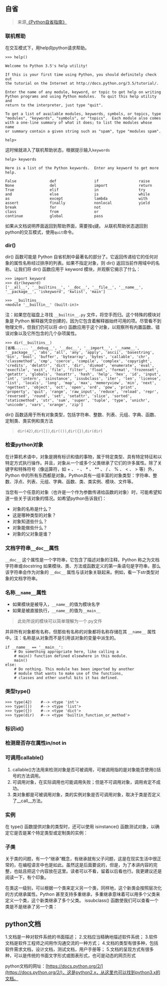 
## 自省

> 来源[《Python自省指南》](http://www.ibm.com/developerworks/cn/linux/l-pyint/#ibm-pcon)

### 联机帮助

在交互模式下，用help向python请求帮助。
```
>>> help()

Welcome to Python 3.5's help utility!

If this is your first time using Python, you should definitely check out
the tutorial on the Internet at http://docs.python.org/3.5/tutorial/.

Enter the name of any module, keyword, or topic to get help on writing
Python programs and using Python modules.  To quit this help utility and
return to the interpreter, just type "quit".

To get a list of available modules, keywords, symbols, or topics, type
"modules", "keywords", "symbols", or "topics".  Each module also comes
with a one-line summary of what it does; to list the modules whose name
or summary contain a given string such as "spam", type "modules spam".

help> 
```

这时候就进入了联机帮助状态，根据提示输入`keywords`
```
help> keywords

Here is a list of the Python keywords.  Enter any keyword to get more help.

False               def                 if                  raise
None                del                 import              return
True                elif                in                  try
and                 else                is                  while
as                  except              lambda              with
assert              finally             nonlocal            yield
break               for                 not
class               from                or
continue            global              pass  
```

如果从文档说明界面返回到帮助界面，需要按`q`键。
从联机帮助状态退回到python的交互模式，使用`quit`命令。

### dir()

dir() 函数可能是 Python 自省机制中最著名的部分了。它返回传递给它的任何对象的属性名称经过排序的列表。如果不指定对象，则 dir() 返回当前作用域中的名称。让我们将 dir() 函数应用于 keyword 模块，并观察它揭示了什么： 
```
>>> import keyword
>>> dir(keyword)
['__all__', '__builtins__', '__doc__', '__file__', '__name__', '__package__', 'iskeyword', 'kwlist', 'main']

>>> __builtins__
<module '__builtin__' (built-in)>
```

注：如果您在磁盘上寻找 `__builtin__.py` 文件，将空手而归。这个特殊的模块对象是 Python 解释器凭空创建的，因为它包含着解释器始终可用的项。尽管看不到物理文件，但我们仍可以将 dir() 函数应用于这个对象，以观察所有内置函数、错误对象以及它所包含的几个杂项属性。
```
>>> dir(__builtins__)
[省略...... '__debug__', '__doc__', '__import__', '__name__', '__package__', 'abs', 'all', 'any', 'apply', 'ascii', 'basestring', 'bin', 'bool', 'buffer', 'bytearray', 'bytes', 'callable', 'chr', 'classmethod', 'cmp', 'coerce', 'compile', 'complex', 'copyright', 'credits', 'delattr', 'dict', 'dir', 'divmod', 'enumerate', 'eval', 'execfile', 'exit', 'file', 'filter', 'float', 'format', 'frozenset', 'getattr', 'globals', 'hasattr', 'hash', 'help', 'hex', 'id', 'input', 'int', 'intern', 'isinstance', 'issubclass', 'iter', 'len', 'license', 'list', 'locals', 'long', 'map', 'max', 'memoryview', 'min', 'next', 'ngettext', 'object', 'oct', 'open', 'ord', 'pow', 'print', 'property', 'quit', 'range', 'raw_input', 'reduce', 'reload', 'repr', 'reversed', 'round', 'set', 'setattr', 'slice', 'sorted', 'staticmethod', 'str', 'sum', 'super', 'tuple', 'type', 'unichr', 'unicode', 'vars', 'xrange', 'zip']
```
dir() 函数适用于所有对象类型，包括字符串、整数、列表、元组、字典、函数、定制类、类实例和类方法

> `dir(42)`,`dir([])`,`dir(())`,`dir({})`,`dir(dir)`

### 检查python对象

在计算机术语中，对象是拥有标识和值的事物，属于特定类型、具有特定特征和以特定方式执行操作。并且，对象从一个或多个父类继承了它们的许多属性。除了关键字和特殊符号（像运算符，如 + 、 - 、 * 、 ** 、 / 、 % 、 < 、 > 等）外，Python 中的所有东西都是对象。Python具有一组丰富的对象类型：字符串、整数、浮点、列表、元组、字典、函数、类、类实例、模块、文件等。

当您有一个任意的对象（也许是一个作为参数传递给函数的对象）时，可能希望知道一些关于该对象的情况。如希望python告诉我们：

- 对象的名称是什么？
- 这是哪种类型的对象？
- 对象知道些什么？
- 对象能做些什么？
- 对象的父对象是谁？

### 文档字符串`__doc__`属性

`__doc__` 这个属性是一个字符串，它包含了描述对象的注释。Python 称之为文档字符串或docstring
如果模块、类、方法或函数定义的第一条语句是字符串，那么该字符串会作为对象的 `__doc__` 属性与该对象关联起来。例如，看一下str类型对象的文档字符串。

### 名称`__name__`属性

* 如果模块是被导入，`__name__`的值为模块名字
* 如果是被直接执行，`__name__`的值为`__main__`

> 此处所说的模块可以简单理解为一个.py文件

并非所有对象都有名称，但那些有名称的对象都将名称存储在其 `__name__` 属性中。注：名称是从对象而不是引用该对象的变量中派生的。

```
if __name__ == '__main__':
    # Do something appropriate here, like calling a
    # main() function defined elsewhere in this module.
    main()
else:
    # Do nothing. This module has been imported by another
    # module that wants to make use of the functions,
    # classes and other useful bits it has defined.
```

### 类型type()

```
>>> type(42)    #--> <type 'int'>
>>> type([])    #--> <type 'list'>
>>> type({})    #--> <type 'dict'>
>>> type(dir)   #--> <type 'builtin_function_or_method'>
```

### 标识id()

### 检测是否存在属性in/not in

### 可调用callable()

1. callable()方法用来检测对象是否可被调用，可被调用指的是对象能否使用()括号的方法调用。
2. 可调用对象，在实际调用也可能调用失败；但是不可调用对象，调用肯定不成功。
3. 类对象都是可被调用对象，类的实例对象是否可调用对象，取决于类是否定义了__call__方法。

### 实例

在 type() 函数提供对象的类型时，还可以使用 isinstance() 函数测试对象，以确定它是否是某个特定类型或定制类的实例：

### 子类

关于类的问题，有一个“继承”概念，有继承就有父子问题，这是在现实生活中很正常的，在编程语言中也是如此。虽然这是后面要说的，但是，为了本讲内容的完整，也姑且把这个内容放在这里。读者可以不看，留着以后看也行。我更建议还是阅读一下，有个印象。

在类这一级别，可以根据一个类来定义另一个类，同样地，这个新类会按照层次化的方式继承属性。Python 甚至支持多重继承，多重继承意味着可以用多个父类来定义一个类，这个新类继承了多个父类。 issubclass() 函数使我们可以查看一个类是不是继承了另一个类：

## python文档

1.文档是一种对软件系统的书面描述； 
2.文档应当精确地描述软件系统； 
3.软件文档是软件工程师之间用作沟通交流的一种方式； 
4.文档的类型有很多种，包括软件需求文档，设计文档，测试文档，用户手册等； 
5.文档的呈现方式有很多种，可以是传统的书面文字形式或图表形式，也可是动态的网页形式

python文档的网址：[https://docs.python.org/2/](https://docs.python.org/2/)，这是python2.x，从这里也可以找到python3.x的文档。
